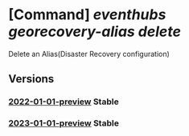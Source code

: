 # [Command] _eventhubs georecovery-alias delete_

Delete an Alias(Disaster Recovery configuration)

## Versions

### [2022-01-01-preview](/Resources/mgmt-plane/L3N1YnNjcmlwdGlvbnMve30vcmVzb3VyY2Vncm91cHMve30vcHJvdmlkZXJzL21pY3Jvc29mdC5ldmVudGh1Yi9uYW1lc3BhY2VzL3t9L2Rpc2FzdGVycmVjb3Zlcnljb25maWdzL3t9/2022-01-01-preview.xml) **Stable**

<!-- mgmt-plane /subscriptions/{}/resourcegroups/{}/providers/microsoft.eventhub/namespaces/{}/disasterrecoveryconfigs/{} 2022-01-01-preview -->

### [2023-01-01-preview](/Resources/mgmt-plane/L3N1YnNjcmlwdGlvbnMve30vcmVzb3VyY2Vncm91cHMve30vcHJvdmlkZXJzL21pY3Jvc29mdC5ldmVudGh1Yi9uYW1lc3BhY2VzL3t9L2Rpc2FzdGVycmVjb3Zlcnljb25maWdzL3t9/2023-01-01-preview.xml) **Stable**

<!-- mgmt-plane /subscriptions/{}/resourcegroups/{}/providers/microsoft.eventhub/namespaces/{}/disasterrecoveryconfigs/{} 2023-01-01-preview -->
